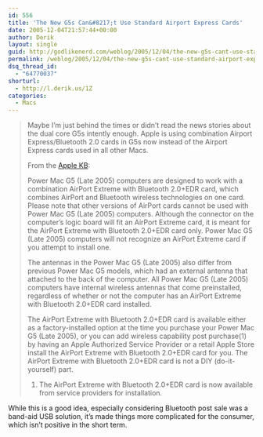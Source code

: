 ```yaml
---
id: 556
title: 'The New G5s Can&#8217;t Use Standard Airport Express Cards'
date: 2005-12-04T21:57:44+00:00
author: Derik
layout: single
guid: http://godlikenerd.com/weblog/2005/12/04/the-new-g5s-cant-use-standard-airport-express-cards/
permalink: /weblog/2005/12/04/the-new-g5s-cant-use-standard-airport-express-cards/
dsq_thread_id:
  - "64770037"
shorturl:
  - http://l.derik.us/1Z
categories:
  - Macs
---
```

> Maybe I&#8217;m just behind the times or didn&#8217;t read the news stories about the dual core G5s intently enough. Apple is using combination Airport Express/Bluetooth 2.0 cards in G5s now instead of the Airport Express cards used in all other Macs.
> 
> From the [Apple KB](http://docs.info.apple.com/article.html?artnum=302721):
> 
> Power Mac G5 (Late 2005) computers are designed to work with a combination AirPort Extreme with Bluetooth 2.0+EDR card, which combines AirPort and Bluetooth wireless technologies on one card. Please note that other versions of AirPort cards cannot be used with Power Mac G5 (Late 2005) computers. Although the connector on the computer&#8217;s logic board will fit an AirPort Extreme card, it is meant for the AirPort Extreme with Bluetooth 2.0+EDR card only. Power Mac G5 (Late 2005) computers will not recognize an AirPort Extreme card if you attempt to install one.
> 
> The antennas in the Power Mac G5 (Late 2005) also differ from previous Power Mac G5 models, which had an external antenna that attached to the back of the computer. All Power Mac G5 (Late 2005) computers have internal wireless antennas that come preinstalled, regardless of whether or not the computer has an AirPort Extreme with Bluetooth 2.0+EDR card installed.
> 
> The AirPort Extreme with Bluetooth 2.0+EDR card is available either as a factory-installed option at the time you purchase your Power Mac G5 (Late 2005), or you can add wireless capability post purchase(1) by having an Apple Authorized Service Provider or a retail Apple Store install the AirPort Extreme with Bluetooth 2.0+EDR card for you. The AirPort Extreme with Bluetooth 2.0+EDR card is not a DIY (do-it-yourself) part.
> 
>   1. The AirPort Extreme with Bluetooth 2.0+EDR card is now available from service providers for installation.

While this is a good idea, especially considering Bluetooth post sale was a band-aid USB solution, it&#8217;s made things more complicated for the consumer, which isn&#8217;t positive in the short term.